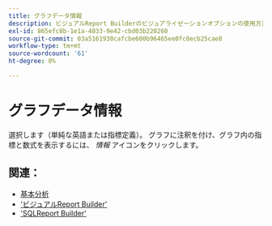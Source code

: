 ```yaml
---
title: グラフデータ情報
description: ビジュアルReport Builderのビジュアライゼーションオプションの使用方法を説明します。
exl-id: 865efc8b-1e1a-4033-9e42-cbd03b220260
source-git-commit: 03a5161930cafcbe600b96465ee0fc0ecb25cae8
workflow-type: tm+mt
source-wordcount: '61'
ht-degree: 0%

---
```


# グラフデータ情報

選択します（単純な英語または指標定義）。 グラフに注釈を付け、グラフ内の指標と数式を表示するには、 _情報_ アイコンをクリックします。

## 関連：

* [基本分析](../../data-analyst/analysis/basic-analytics.md)
* [&#39;ビジュアルReport Builder&#39;](../../data-user/reports/ess-rpt-build-visual.md)
* [&#39;SQLReport Builder&#39;](../../data-analyst/dev-reports/sql-rpt-bldr.md)
